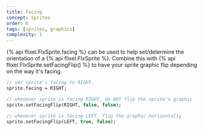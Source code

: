 ```yaml
---
title: Facing
concept: Sprites
order: 6
tags: [sprites, graphics]
complexity: 1
---
```

{% api flixel.FlxSprite.facing %} can be used to help set/determine the orientation of a {% api flixel.FlxSprite %}. Combine this with {% api flixel.FlxSprite.setFacingFlip() %} to have your sprite graphic flip depending on the way it's facing.

```haxe
// set sprite's facing to RIGHT.
sprite.facing = RIGHT;

// whenever sprite is facing RIGHT, do NOT flip the sprite's graphic
sprite.setFacingFlip(RIGHT, false, false);

// whenever sprite is facing LEFT, flip the graphic horizontally
sprite.setFacingFlip(LEFT, true, false);
```
